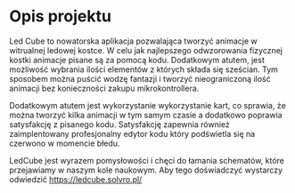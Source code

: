 # Opis projektu
Led Cube to nowatorska aplikacja pozwalająca tworzyć animacje w witrualnej ledowej kostce. W celu jak najlepszego odwzorowania fizycznej kostki animacje pisane są za pomocą kodu. Dodatkowym atutem, jest możliwość wybrania ilości elementów z których składa się sześcian. Tym sposobem można puścić wodzę fantazji i tworzyć nieograniczoną ilość animacji bez konieczności zakupu mikrokontrollera.

Dodatkowym atutem jest wykorzystanie wykorzystanie kart, co sprawia, że można tworzyć kilka animacji w tym samym czasie a dodatkowo poprawia satysfakcję z pisanego kodu. Satysfakcję zapewnia również zaimplentowany profesjonalny edytor kodu który podświetla się na czerwono w momencie błedu.

LedCube jest wyrazem pomysłowości i chęci do łamania schematów, które przejawiamy w naszym kole naukowym. Aby tego doświadczyć wystarczy odwiedzić https://ledcube.solvro.pl/